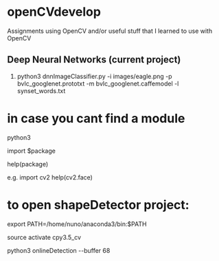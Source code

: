 # openCVdevelop

Assignments using OpenCV and/or useful stuff that I learned to use with OpenCV

## Deep Neural Networks (current project) 
1.  python3 dnnImageClassifier.py -i images/eagle.png -p bvlc_googlenet.prototxt -m bvlc_googlenet.caffemodel -l synset_words.txt

# in case you cant find a module
python3 

import $package

help(package)

e.g.
import cv2
help(cv2.face)

# to open shapeDetector project:
export PATH=/home/nuno/anaconda3/bin:$PATH

source activate cpy3.5_cv

python3 onlineDetection --buffer 68
